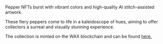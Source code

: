 Pepper NFTs burst with vibrant colors and high-quality AI stitch-assisted artwork.


These fiery peppers come to life in a kaleidoscope of hues, aiming to offer collectors a surreal and visually stunning experience.


The collection is minted on the WAX blockchain and can be found [here.](https://wax.atomichub.io/market?primary_chain=wax-mainnet&collection_name=pepperpepper)
